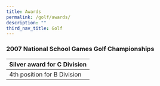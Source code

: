 ```yaml
---
title: Awards
permalink: /golf/awards/
description: ""
third_nav_title: Golf
---
```

### 2007 National School Games Golf Championships

<table>
<thead>
  <tr>
    <th colspan="5">Silver award for C Division</th>
  </tr>
</thead>
<tbody>
  <tr>
    <td colspan="5">4th position for B Division</td>
  </tr>
</tbody>
</table>